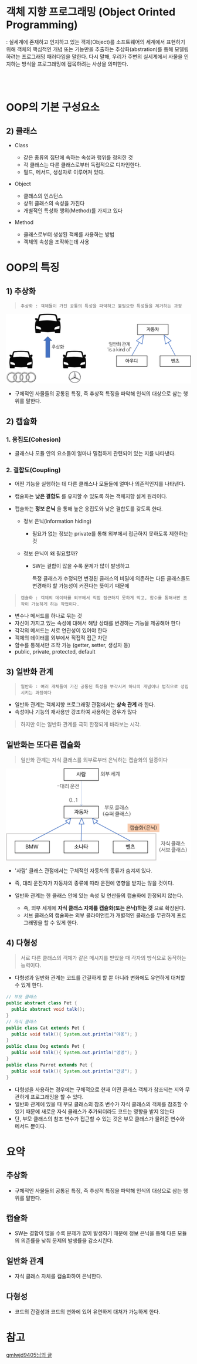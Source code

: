 # 객체 지향 프로그래밍 (Object Orinted Programming)

: 실세계에 존재하고 인지하고 있는 객체(Object)를 소프트웨어의 세계에서 표현하기 위해 객체의 핵심적인 개념 또는 기능만을 추출하는  추상화(abstration)를 통해 모델링하려는 프로그래밍 패러다임을 말한다.
다시 말해, 우리가 주변의 실세계에서 사물을 인지하는 방식을 프로그래밍에 접목하려는 사상을 의미한다.

<br>
<br>

# OOP의 기본 구성요소

## 2) 클래스

- Class
      
  - 같은 종류의 집단에 속하는 속성과 행위를 정의한 것
  - 각 클래스는 다른 클래스로부터 독립적으로 디자인한다.
  - 필드, 메서드, 생성자로 이루어져 있다.
- Object
      
  - 클래스의 인스턴스
  - 상위 클래스의 속성을 가진다
  - 개별적인 특성화 행위(Method)를 가지고 있다
- Method
  - 클래스로부터 생성된 객체를 사용하는 방법
  - 객체의 속성을 조작하는데 사용

# OOP의 특징

## 1) 추상화

> ``추상화 : 객체들이 가진 공통의 특성을 파악하고 불필요한 특성들을 제거하는 과정``

![abstraction](../images/abstract.png)

- 구체적인 사물들의 공통된 특징, 즉 추상적 특징을 파악해 인식의 대상으로 삼는 행위를 말한다.

## 2) 캡슐화

### 1. 응집도(Cohesion)

- 클래스나 모듈 안의 요소들이 얼마나 밀접하게 관련되어 있는 지를 나타낸다.

### 2. 결합도(Coupling)
- 어떤 기능을 실행하는 데 다른 클래스나 모듈들에 얼마나 의존적인지를 나타낸다.

- 캡슐화는 __낮은 결합도__ 를 유지할 수 있도록 하는 객체지향 설계 원리이다.

- 캡슐화는 __정보 은닉__ 을 통해 높은 응집도와 낮은 결합도를 갖도록 한다.
  - 정보 은닉(information hiding)
    - 필요가 없는 정보는 private를 통해 외부에서 접근하지 못하도록 제한하는 것

  - 정보 은닉이 왜 필요할까?
    - SW는 결합이 많을 수록 문제가 많이 발생하고

      특정 클래스가 수정되면 변경된 클래스의 비밀에 의존하는 다른 클래스들도 변경해야 할 가능성이 커진다는 뜻이기 때문에

> ``캡슐화 : 객체의 데이터를 외부에서 직접 접근하지 못하게 막고, 함수를 통해서만 조작이 가능하게 하는 작업이다.``

- 변수나 메서드를 하나로 묶는 것
- 자신이 가지고 있는 속성에 대해서 해당 상태를 변경하는 기능을 제공해야 한다
- 각각의 메서드는 서로 연관성이 있어야 한다
- 객체의 데이터를 외부에서 직접적 접근 차단
- 함수를 통해서만 조작 가능 (getter, setter, 생성자 등)
- public, private, protected, default

## 3) 일반화 관계

> ``일반화 : 여러 개체들이 가진 공통된 특성을 부각시켜 하나의 개념이나 법칙으로 성립시키는 과정이다``

- 일반화 관계는 객체지향 프로그래밍 관점에서는 __상속 관계__ 라 한다.
- 속성이나 기능의 재사용만 강조하여 사용하는 경우가 많다
> 하지만 이는 일반화 관계를 극히 한정되게 바라보는 시각.

## 일반화는 또다른 캡슐화
> 일반화 관계는 자식 클래스를 외부로부터 은닉하는 캡슐화의 일종이다

![generalization](../images/generalization.png)

- '사람' 클래스 관점에서는 구체적인 자동차의 종류가 숨겨져 있다.
- 즉, 대리 운전자가 자동차의 종류에 따라 운전에 영향을 받지는 않을 것이다.

- 일반화 관계는 한 클래스 안에 있는 속성 및 연산들의 캡슐화에 한정되지 않는다.
  - 즉, 외부 세게에 __자식 클래스 자체를 캡슐화(또는 은닉)하는 것__ 으로 확장된다.
  - 서브 클래스의 캡슐화는 외부 클라이언트가 개별적인 클래스를 무관하게 프로그래밍을 할 수 있게 한다.

## 4) 다형성

> 서로 다른 클래스의 객체가 같은 메시지를 받았을 때 각자의 방식으로 동작하는 능력이다.

- 다형성과 일반화 관계는 코드를 간결하게 할 뿐 아니라 변화에도 유연하게 대처할 수 있게 한다.

```java
// 부모 클래스
public abstract class Pet {
  public abstract void talk();
}
// 자식 클래스
public class Cat extends Pet {
  public void talk(){ System.out.println("야옹"); }
}
public class Dog extends Pet {
  public void talk(){ System.out.println("멍멍"); }
}
public class Parrot extends Pet {
  public void talk(){ System.out.println("안녕"); }
}
```

- 다형성을 사용하는 경우에는 구체적으로 현재 어떤 클래스 객체가 참조되는 지와 무관하게 프로그래밍을 할 수 있다.
- 일반화 관계에 있을 때 부모 클래스의 참조 변수가 자식 클래스의 객체를 참조할 수 있기 때문에 새로운 자식 클래스가 추가되더라도 코드는 영향을 받지 않는다
- 단, 부모 클래스의 참조 변수가 접근할 수 있는 것은 부모 클래스가 물려준 변수와 메서드 뿐이다.

# 요약

## 추상화
- 구체적인 사물들의 공통된 특징, 즉 추상적 특징을 파악해 인식의 대상으로 삼는 행위를 말한다.
## 캡슐화
- SW는 결합이 많을 수록 문제가 많이 발생하기 때문에 정보 은닉을 통해 다른 모듈의 의존률을 낮춰 문제의 발생률을 감소시킨다.
## 일반화 관계
- 자식 클래스 자체를 캡슐화하여 은닉한다.
## 다형성
- 코드의 간결성과 코드의 변화에 있어 유연하게 대처가 가능하게 한다.

# 참고

[gmlwjd9405님의 글](https://gmlwjd9405.github.io/2018/07/05/oop-features.html)